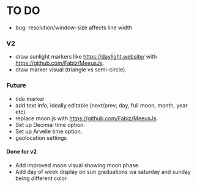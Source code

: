 # TO DO

- bug: resolution/window-size affects line width

### V2

- draw sunlight markers like https://daylight.website/ with https://github.com/Fabiz/MeeusJs.
- draw marker visual (triangle vs semi-circle).

### Future

- tide marker
- add text info, ideally editable (next/prev; day, full moon, month, year etc).
- replace moon.js with https://github.com/Fabiz/MeeusJs.
- Set up Decimal time option.
- Set up Arvelie time option.
- geolocation settings


#### Done for v2

- Add improved moon visual showing moon phase.
- Add day of week display on sun graduations via saturday and sunday being different color.